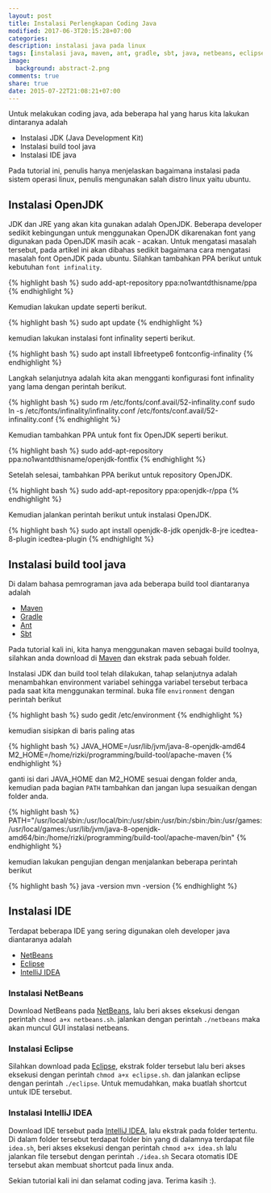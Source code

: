 ```yaml
---
layout: post
title: Instalasi Perlengkapan Coding Java
modified: 2017-06-3T20:15:28+07:00
categories:
description: instalasi java pada linux
tags: [instalasi java, maven, ant, gradle, sbt, java, netbeans, eclipse, intellij idea, instalasi java di ubuntu]
image:
  background: abstract-2.png
comments: true
share: true
date: 2015-07-22T21:08:21+07:00
---
```


Untuk melakukan coding java, ada beberapa hal yang harus kita lakukan dintaranya adalah

- Instalasi JDK (Java Development Kit)
- Instalasi build tool java
- Instalasi IDE java

Pada tutorial ini, penulis hanya menjelaskan bagaimana instalasi pada sistem operasi linux, penulis mengunakan salah distro linux yaitu ubuntu.

## Instalasi OpenJDK

JDK dan JRE yang akan kita gunakan adalah OpenJDK. Beberapa developer sedikit kebingungan untuk menggunakan OpenJDK dikarenakan font yang digunakan pada OpenJDK masih acak - acakan. Untuk mengatasi masalah tersebut, pada artikel ini akan dibahas sedikit bagaimana cara mengatasi masalah font OpenJDK pada ubuntu. Silahkan tambahkan PPA berikut untuk kebutuhan `font infinality`.

{% highlight bash %}
sudo add-apt-repository ppa:no1wantdthisname/ppa
{% endhighlight %}

Kemudian lakukan update seperti berikut.

{% highlight bash %}
sudo apt update
{% endhighlight %}

kemudian lakukan instalasi font infinality seperti berikut.

{% highlight bash %}
sudo apt install libfreetype6 fontconfig-infinality
{% endhighlight %}

Langkah selanjutnya adalah kita akan mengganti konfigurasi font infinality yang lama dengan perintah berikut.

{% highlight bash %}
sudo rm /etc/fonts/conf.avail/52-infinality.conf
sudo ln -s /etc/fonts/infinality/infinality.conf /etc/fonts/conf.avail/52-infinality.conf
{% endhighlight %}

Kemudian tambahkan PPA untuk font fix OpenJDK seperti berikut.

{% highlight bash %}
sudo add-apt-repository ppa:no1wantdthisname/openjdk-fontfix
{% endhighlight %}

Setelah selesai, tambahkan PPA berikut untuk repository OpenJDK.

{% highlight bash %}
sudo add-apt-repository ppa:openjdk-r/ppa
{% endhighlight %}

Kemudian jalankan perintah berikut untuk instalasi OpenJDK.

{% highlight bash %}
sudo apt install openjdk-8-jdk openjdk-8-jre icedtea-8-plugin icedtea-plugin
{% endhighlight %}

## Instalasi build tool java

Di dalam bahasa pemrograman java ada beberapa build tool diantaranya adalah

- [Maven](http://maven.apache.org/)
- [Gradle](https://gradle.org/)
- [Ant](http://ant.apache.org/)
- [Sbt](http://www.scala-sbt.org/)

Pada tutorial kali ini, kita hanya menggunakan maven sebagai build toolnya, silahkan anda download di [Maven](http://maven.apache.org/) dan ekstrak pada sebuah folder.

Instalasi JDK dan build tool telah dilakukan, tahap selanjutnya adalah menambahkan environment variabel sehingga variabel tersebut terbaca pada saat kita menggunakan terminal. buka file `environment` dengan perintah berikut

{% highlight bash %}
sudo gedit /etc/environment
{% endhighlight %}

kemudian sisipkan di baris paling atas

{% highlight bash %}
JAVA_HOME=/usr/lib/jvm/java-8-openjdk-amd64
M2_HOME=/home/rizki/programming/build-tool/apache-maven
{% endhighlight %}

ganti isi dari JAVA_HOME dan M2_HOME sesuai dengan folder anda, kemudian pada bagian `PATH` tambahkan dan jangan lupa sesuaikan dengan folder anda.

{% highlight bash %}
PATH="/usr/local/sbin:/usr/local/bin:/usr/sbin:/usr/bin:/sbin:/bin:/usr/games:/usr/local/games:/usr/lib/jvm/java-8-openjdk-amd64/bin:/home/rizki/programming/build-tool/apache-maven/bin"
{% endhighlight %}

kemudian lakukan pengujian dengan menjalankan beberapa perintah berikut

{% highlight bash %}
java -version
mvn -version
{% endhighlight %}

## Instalasi IDE

Terdapat beberapa IDE yang sering digunakan oleh developer java diantaranya adalah

- [NetBeans](https://netbeans.org/)
- [Eclipse](http://www.eclipse.org/)
- [IntelliJ IDEA](https://www.jetbrains.com/idea/)

### Instalasi NetBeans

Download NetBeans pada [NetBeans](https://netbeans.org/), lalu beri akses eksekusi dengan perintah `chmod a+x netbeans.sh`. jalankan dengan perintah `./netbeans` maka akan muncul GUI instalasi netbeans.

### Instalasi Eclipse

Silahkan download pada [Eclipse](http://www.eclipse.org/), ekstrak folder tersebut lalu beri akses eksekusi dengan perintah `chmod a+x eclipse.sh`. dan jalankan eclipse dengan perintah `./eclipse`. Untuk memudahkan, maka buatlah shortcut untuk IDE tersebut.

### Instalasi IntelliJ IDEA

Download IDE tersebut pada [IntelliJ IDEA](https://www.jetbrains.com/idea/), lalu ekstrak pada folder tertentu. Di dalam folder tersebut terdapat folder bin yang di dalamnya terdapat file `idea.sh`, beri akses eksekusi dengan perintah `chmod a+x idea.sh` lalu jalankan file tersebut dengan perintah `./idea.sh` Secara otomatis IDE tersebut akan membuat shortcut pada linux anda.

Sekian tutorial kali ini dan selamat coding java. Terima kasih :).
